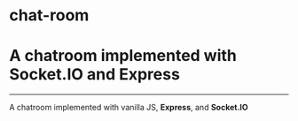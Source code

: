 # chat-room
A chatroom implemented with Socket.IO and Express
=======
---
A chatroom implemented with vanilla JS, **Express**, and **Socket.IO**

